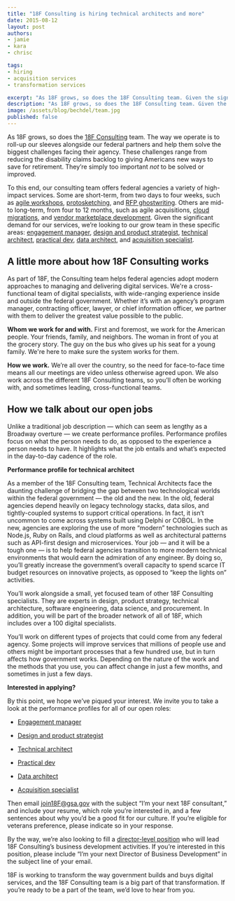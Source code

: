 ```yaml
---
title: "18F Consulting is hiring technical architects and more"
date: 2015-08-12
layout: post
authors:
- jamie
- kara
- chrisc

tags:
- hiring
- acquisition services
- transformation services

excerpt: "As 18F grows, so does the 18F Consulting team. Given the significant demand for our services, we’re looking to our grow team in these specific areas: engagement manager, design and product strategist, technical architect, practical dev, data architect, and acquisition specialist."
description: "As 18F grows, so does the 18F Consulting team. Given the significant demand for our services, we’re looking to our grow team in these specific areas: engagement manager, design and product strategist, technical architect, practical dev, data architect, and acquisition specialist."
image: /assets/blog/bechdel/team.jpg
published: false
---
```


As 18F grows, so does
the [18F Consulting](/consulting/) team. The way we
operate is to roll-up our sleeves alongside our federal partners and
help them solve the biggest challenges facing their agency. These
challenges range from reducing the disability claims backlog to giving
Americans new ways to save for retirement. They’re simply too important
*not* to be solved or improved.

To this end, our
consulting team offers federal agencies a variety of high-impact
services. Some are short-term, from two days to four weeks, such as
[agile
workshops](https://18f.gsa.gov/2015/02/11/a-story-of-an-agile-workshop/),
[protosketching](https://18f.gsa.gov/2015/01/06/protosketch/), and
[RFP
ghostwriting](https://18f.gsa.gov/2015/03/30/new-rfp-ghostwriting-service-to-improve-contract-success/).
Others are mid- to long-term, from four to 12 months, such as agile
acquisitions, [cloud
migrations](https://18f.gsa.gov/2015/06/22/avoiding-cloudfall/), and
[vendor marketplace
development](https://18f.gsa.gov/2015/01/08/creating-a-federal-marketplace-for-agile-delivery-services/).
Given the significant demand for our services, we’re looking to our grow
team in these specific areas: [engagement
manager](https://pages.18f.gov/joining-18f/who-we-are-hiring/positions/engagement-manager/),
[design and product
strategist](https://pages.18f.gov/joining-18f/who-we-are-hiring/positions/design-and-product-strategist/),
[technical
architect](https://pages.18f.gov/joining-18f/who-we-are-hiring/positions/technical-architect/),
[practical
dev](https://pages.18f.gov/joining-18f/who-we-are-hiring/positions/practical-dev/),
[data
architect](https://pages.18f.gov/joining-18f/who-we-are-hiring/positions/data-architect/),
and [acquisition
specialist](https://pages.18f.gov/joining-18f/who-we-are-hiring/positions/acquisition-specialist/).

## A little more about how 18F Consulting works

As part of 18F, the Consulting team helps federal agencies adopt modern
approaches to managing and delivering digital services. We're a
cross-functional team of digital specialists, with wide-ranging
experience inside and outside the federal government. Whether it’s with
an agency’s program manager, contracting officer, lawyer, or chief
information officer, we partner with them to deliver the greatest value
possible to the public.

**Whom we work for and with.** First and foremost, we work for the
American people. Your friends, family, and neighbors. The woman in front
of you at the grocery story. The guy on the bus who gives up his seat
for a young family. We're here to make sure the system works for them.

**How we work.** We’re all over the country, so the need for
face-to-face time means all our meetings are video unless otherwise
agreed upon. We also work across the different 18F Consulting teams, so
you’ll often be working with, and sometimes leading, cross-functional
teams.

## How we talk about our open jobs

Unlike a traditional job description — which can seem as lengthy as a
Broadway overture — we create performance profiles. Performance profiles
focus on what the person needs to do, as opposed to the experience a
person needs to have. It highlights what the job entails and what’s
expected in the day-to-day cadence of the role.

**Performance profile for technical architect**
>
 As a member of the 18F Consulting team, Technical Architects face the daunting challenge of bridging the gap between two technological
 worlds within the federal government — the old and the new. In the
 old, federal agencies depend heavily on legacy technology stacks, data
 silos, and tightly-coupled systems to support critical operations. In
 fact, it isn’t uncommon to come across systems built using Delphi or
 COBOL. In the new, agencies are exploring the use of more “modern”
 technologies such as Node.js, Ruby on Rails, and cloud platforms as
 well as architectural patterns such as API-first design and
 microservices. Your job — and it will be a tough one — is to help
 federal agencies transition to more modern technical environments that
 would earn the admiration of any engineer. By doing so, you’ll greatly
 increase the government’s overall capacity to spend scarce IT budget
 resources on innovative projects, as opposed to “keep the lights on”
 activities.

>
 You’ll work alongside a small, yet focused team of other 18F
 Consulting specialists. They are experts in design, product strategy,
 technical architecture, software engineering, data science, and
 procurement. In addition, you will be part of the broader network of
 all of 18F, which includes over a 100 digital specialists.

>
 You’ll work on different types of projects that could come from any
 federal agency. Some projects will improve services that millions of
 people use and others might be important processes that a few hundred
 use, but in turn affects how government works. Depending on the nature
 of the work and the methods that you use, you can affect change in
 just a few months, and sometimes in just a few days.

**Interested in applying?**

By this point, we hope we’ve piqued your interest. We invite you to take
a look at the performance profiles for all of our open roles:

-   [Engagement manager](https://pages.18f.gov/joining-18f/who-we-are-hiring/positions/engagement-manager/)

-   [Design and product
     strategist](https://pages.18f.gov/joining-18f/who-we-are-hiring/positions/design-and-product-strategist/)

-   [Technical
     architect](https://pages.18f.gov/joining-18f/who-we-are-hiring/positions/technical-architect/)

-   [Practical
     dev](https://pages.18f.gov/joining-18f/who-we-are-hiring/positions/practical-dev/)

-   [Data
     architect](https://pages.18f.gov/joining-18f/who-we-are-hiring/positions/data-architect/)

-   [Acquisition
     specialist](https://pages.18f.gov/joining-18f/who-we-are-hiring/positions/acquisition-specialist/)

Then email join18F@gsa.gov with the subject “I’m your next 18F
consultant,” and include your resume, which role you’re interested in,
and a few sentences about why you’d be a good fit for our culture. If
you’re eligible for veterans preference, please indicate so in your
response.

By the way, we’re also looking to fill a [director-level
position](https://pages.18f.gov/joining-18f/who-we-are-hiring/positions/director-of-biz-dev-and-products/)
who will lead 18F Consulting’s business development activities. If
you’re interested in this position, please include “I’m your next
Director of Business Development” in the subject line of your email.

18F is working to transform the way government builds and buys digital
services, and the 18F Consulting team is a big part of that
transformation. If you’re ready to be a part of the team, we’d love to
hear from you.
